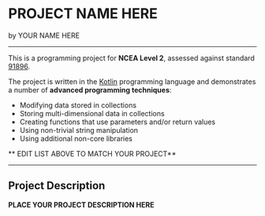 # PROJECT NAME HERE

by YOUR NAME HERE

---

This is a programming project for **NCEA Level 2**, assessed against standard [91896](as91896.pdf).

The project is written in the [Kotlin](https://kotlinlang.org) programming language and demonstrates a number of **advanced programming techniques**:
- Modifying data stored in collections
- Storing multi-dimensional data in collections
- Creating functions that use parameters and/or return values
- Using non-trivial string manipulation
- Using additional non-core libraries

** EDIT LIST ABOVE TO MATCH YOUR PROJECT**

---

## Project Description

**PLACE YOUR PROJECT DESCRIPTION HERE**



